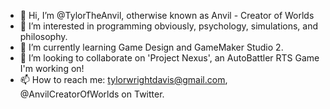 - 👋 Hi, I’m @TylorTheAnvil, otherwise known as Anvil - Creator of Worlds
- 👀 I’m interested in programming obviously, psychology, simulations, and philosophy. 
- 🌱 I’m currently learning Game Design and GameMaker Studio 2.
- 💞️ I’m looking to collaborate on 'Project Nexus', an AutoBattler RTS Game I'm working on! 
- 📫 How to reach me: tylorwrightdavis@gmail.com, @AnvilCreatorOfWorlds on Twitter. 

<!---
TylorTheAnvil/TylorTheAnvil is a ✨ special ✨ repository because its `README.md` (this file) appears on your GitHub profile.
You can click the Preview link to take a look at your changes.
--->
